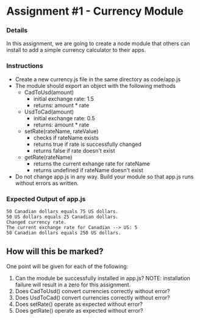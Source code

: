 # Assignment #1 - Currency Module

### Details

In this assignment, we are going to create a node module that others can install to add a simple currency calculator to their apps.

### Instructions
- Create a new currency.js file in the same directory as code/app.js
- The module should export an object with the following methods
  - CadToUsd(amount)
    - initial exchange rate: 1.5
    - returns: amount * rate
  - UsdToCad(amount)
    - initial exchange rate: 0.5
    - returns: amount * rate
  - setRate(rateName, rateValue)
    - checks if rateName exists
    - returns true if rate is successfully changed
    - returns false if rate doesn't exist
  - getRate(rateName)
    - returns the current exhange rate for rateName
    - returns undefined if rateName doesn't exist
- Do not change app.js in any way. Build your module so that app.js runs without errors as written.

### Expected Output of app.js

```shell
50 Canadian dollars equals 75 US dollars.
50 US dollars equals 25 Canadian dollars.
Changed currency rate.
The current exchange rate for Canadian --> US: 5
50 Canadian dollars equals 250 US dollars.
```

## How will this be marked?
One point will be given for each of the following:
1. Can the module be successfully installed in app.js? NOTE: installation failure will result in a zero for this assignment.
2. Does CadToUsd() convert currencies correctly without error?
3. Does UsdToCad() convert currencies correctly without error?
4. Does setRate() operate as expected without error?
5. Does getRate() operate as expected without error?
